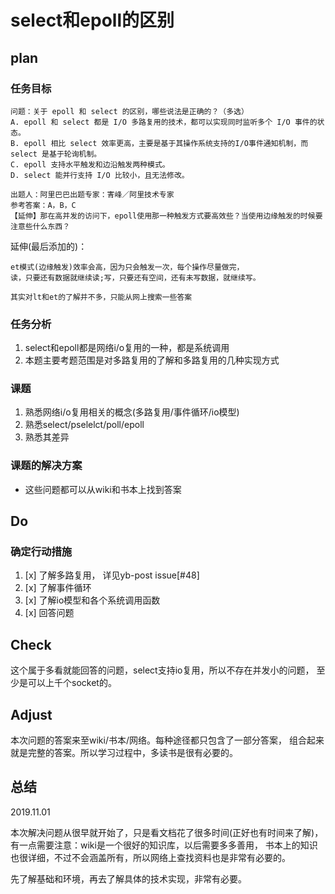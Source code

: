 # select和epoll的区别

## plan

### 任务目标

    问题：关于 epoll 和 select 的区别，哪些说法是正确的？（多选）
    A. epoll 和 select 都是 I/O 多路复用的技术，都可以实现同时监听多个 I/O 事件的状态。
    B. epoll 相比 select 效率更高，主要是基于其操作系统支持的I/O事件通知机制，而 select 是基于轮询机制。
    C. epoll 支持水平触发和边沿触发两种模式。
    D. select 能并行支持 I/O 比较小，且无法修改。

    出题人：阿里巴巴出题专家：寈峰／阿里技术专家
    参考答案：A，B，C
    【延伸】那在高并发的访问下，epoll使用那一种触发方式要高效些？当使用边缘触发的时候要注意些什么东西？

延伸(最后添加的)：

    et模式(边缘触发)效率会高，因为只会触发一次，每个操作尽量做完，
    读，只要还有数据就继续读;写，只要还有空间，还有未写数据，就继续写。

    其实对lt和et的了解并不多，只能从网上搜索一些答案

### 任务分析

1. select和epoll都是网络i/o复用的一种，都是系统调用
2. 本题主要考题范围是对多路复用的了解和多路复用的几种实现方式

### 课题

1. 熟悉网络i/o复用相关的概念(多路复用/事件循环/io模型)
2. 熟悉select/pselelct/poll/epoll
3. 熟悉其差异

### 课题的解决方案

- 这些问题都可以从wiki和书本上找到答案

## Do

### 确定行动措施

1. [x] 了解多路复用， 详见yb-post issue[#48]
2. [x] 了解事件循环
3. [x] 了解io模型和各个系统调用函数
4. [x] 回答问题

## Check

这个属于多看就能回答的问题，select支持io复用，所以不存在并发小的问题，
至少是可以上千个socket的。

## Adjust

本次问题的答案来至wiki/书本/网络。每种途径都只包含了一部分答案，
组合起来就是完整的答案。所以学习过程中，多读书是很有必要的。

## 总结

2019.11.01

本次解决问题从很早就开始了，只是看文档花了很多时间(正好也有时间来了解)，
有一点需要注意：wiki是一个很好的知识库，以后需要多多善用，
书本上的知识也很详细，不过不会涵盖所有，所以网络上查找资料也是非常有必要的。

先了解基础和环境，再去了解具体的技术实现，非常有必要。
